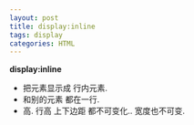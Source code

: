 ```yaml
---
layout: post
title: display:inline
tags: display
categories: HTML
--- 
```




**display:inline**
- 把元素显示成 行内元素.
- 和别的元素 都在一行.
- 高. 行高 上下边距 都不可变化.. 宽度也不可变.